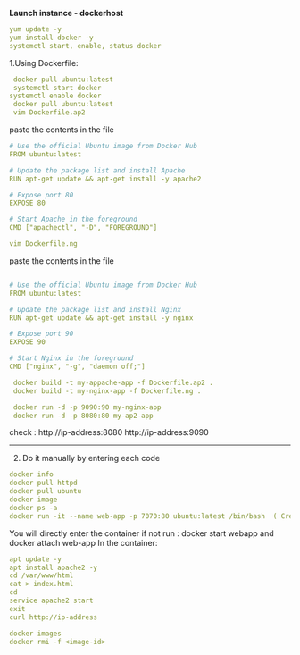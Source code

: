 **Launch instance - dockerhost**
```yml
yum update -y
yum install docker -y
systemctl start, enable, status docker
```
1.Using Dockerfile:

```yml
 docker pull ubuntu:latest
 systemctl start docker
systemctl enable docker
 docker pull ubuntu:latest
 vim Dockerfile.ap2
```
paste the contents in the file
```yml
# Use the official Ubuntu image from Docker Hub
FROM ubuntu:latest

# Update the package list and install Apache
RUN apt-get update && apt-get install -y apache2

# Expose port 80
EXPOSE 80

# Start Apache in the foreground
CMD ["apachectl", "-D", "FOREGROUND"]
```
```yml
vim Dockerfile.ng
```
paste the contents in the file
```yml

# Use the official Ubuntu image from Docker Hub
FROM ubuntu:latest

# Update the package list and install Nginx
RUN apt-get update && apt-get install -y nginx

# Expose port 90
EXPOSE 90

# Start Nginx in the foreground
CMD ["nginx", "-g", "daemon off;"]
```
```yml
 docker build -t my-appache-app -f Dockerfile.ap2 .
 docker build -t my-nginx-app -f Dockerfile.ng .

 docker run -d -p 9090:90 my-nginx-app
 docker run -d -p 8080:80 my-ap2-app
```
check : http://ip-address:8080
        http://ip-address:9090
**********************************************************************
2. Do it manually by entering each code
```yml
docker info
docker pull httpd
docker pull ubuntu
docker image
docker ps -a
docker run -it --name web-app -p 7070:80 ubuntu:latest /bin/bash  ( Create a container)
```

You will directly enter the container if not run : docker start webapp and docker attach web-app
In the container:
```yml
apt update -y
apt install apache2 -y
cd /var/www/html
cat > index.html
cd 
service apache2 start
exit
curl http://ip-address
```
```yml
docker images
docker rmi -f <image-id>
```
